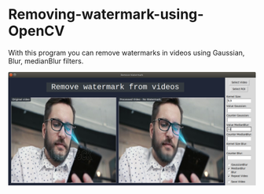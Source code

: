 # Removing-watermark-using-OpenCV

With this program you can remove watermarks in videos using Gaussian, Blur, medianBlur filters.

![Project](https://raw.githubusercontent.com/mohammad0021/Removing-watermark-using-OpenCV/main/Screenshot%20from%202022-06-05%2016-45-38.png)
